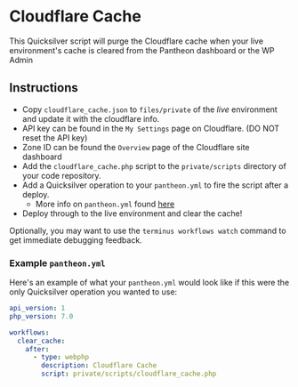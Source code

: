 # Cloudflare Cache #

This Quicksilver script will purge the Cloudflare cache when your live environment's cache is cleared from the Pantheon dashboard or the WP Admin

## Instructions ##

- Copy `cloudflare_cache.json` to `files/private` of the *live* environment and update it with the cloudflare info.
 - API key can be found in the `My Settings` page on Cloudflare. (DO NOT reset the API key)
 - Zone ID can be found the `Overview` page of the Cloudflare site dashboard
- Add the `cloudflare_cache.php` script to the `private/scripts` directory of your code repository.
- Add a Quicksilver operation to your `pantheon.yml` to fire the script after a deploy.
  - More info on `pantheon.yml` found [here](https://pantheon.io/docs/pantheon-yml/)
- Deploy through to the live environment and clear the cache!

Optionally, you may want to use the `terminus workflows watch` command to get immediate debugging feedback.

### Example `pantheon.yml` ###

Here's an example of what your `pantheon.yml` would look like if this were the only Quicksilver operation you wanted to use:

```yaml
api_version: 1
php_version: 7.0

workflows:
  clear_cache:
    after:
      - type: webphp
        description: Cloudflare Cache
        script: private/scripts/cloudflare_cache.php
```